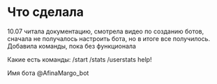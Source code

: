 # Что сделала
10.07 читала документацию, смотрела видео по созданию ботов, сначала не получалось настроить бота, но в итоге все получилось. Добавила команды, пока без функционала

Какие есть команды:
/start
/stats
/userstats
help!

Имя бота @AfinaMargo_bot

